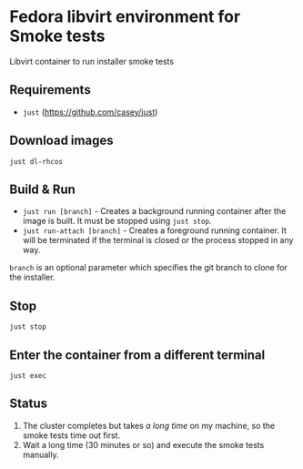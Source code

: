 # Fedora libvirt environment for Smoke tests
Libvirt container to run installer smoke tests

## Requirements
* `just` (https://github.com/casey/just)

## Download images
`just dl-rhcos`

## Build & Run
* `just run [branch]`        - Creates a background running container after the image is built. It must be stopped using `just stop`.
* `just run-attach [branch]` - Creates a foreground running container. It will be terminated if the terminal is closed or the process stopped in any way.

`branch` is an optional parameter which specifies the git branch to clone for the installer.

## Stop
`just stop`

## Enter the container from a different terminal
`just exec`

## Status
  1. The cluster completes but takes *a long time* on my machine, so the smoke tests time out first.
  2. Wait a long time (30 minutes or so) and execute the smoke tests manually.
